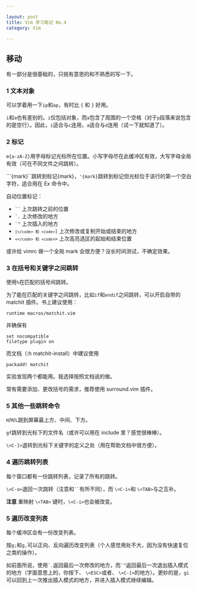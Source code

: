 ```yaml
---

layout: post
title: Vim 学习笔记 No.4
category: Vim

---
```


## 移动
有一部分是很基础的，只挑有意思的和不熟悉的写一下。

### 1 文本对象
可以学着用一下`ip`和`ap`，有时比 `{` 和 `}` 好用。

`i`和`a`也有差别的。`i`仅包括对象，而`a`包含了周围的一个空格（对于`p`段落来说包含的是空行）。因此，`i`适合与`c`连用，`a`适合与`d`连用（试一下就知道了）。
<!--description-->

### 2 标记
`m{a-zA-Z}`用字母标记光标所在位置。小写字母尽在此缓冲区有效，大写字母全局有效（可在不同文件之间跳转）。

```{mark}``跳转到标记{mark}，`'{mark}`跳转到标记但光标位于该行的第一个空白字符，适合用在 Ex 命令中。

自动位置标记：
- <code>``</code> 上次跳转之前的位置
- <code>`.</code> 上次修改的地方
- <code>`^</code> 上次插入的地方
- <code>`[</code> 和 <code>`]</code> 上次修改或复制开始或结束的地方
- <code>`<</code> 和 <code>`></code> 上次高亮选区的起始和结束位置

或许给 vimrc 做一个全局 mark 会很方便？没长时间测试，不确定效果。

### 3 在括号和关键字之间跳转
使用`%`在匹配的括号间跳转。

为了能在匹配的关键字之间跳转，比如`if`和`endif`之间跳转，可以开启自带的 matchit 插件。书上建议使用：

    runtime macros/matchit.vim

并确保有

    set nocompatible
    filetype plugin on

而文档（:h matchit-install）中建议使用

    packadd! matchit

实验发现两个都能用。我选择按照文档说的做。

常有需要添加、更改括号的需求，推荐使用 surround.vim 插件。

### 5 其他一些跳转命令
`H`/`M`/`L`跳到屏幕最上方、中间、下方。

`gf`跳转到光标下的文件名（或许可以用在 include 里？感觉很棒棒）。

`\<C-]>`退转到光标下关键字的定义之处（用在帮助文档中很方便）。

### 4 遍历跳转列表
每个窗口都有一份跳转列表，记录了所有的跳转。

`\<C-o>`退回一次跳转（注意和<code>``</code>有所不同），而 `\<C-i>`和 `\<TAB>`与之互补。

**注意** 重映射 `\<TAB>` 键时，`\<C-i>`也会被改变。

### 5 遍历改变列表
每个缓冲区会有一份改变列表。

按`g;`和`g,`可以正向、反向遍历改变列表（个人感觉用处不大，因为没有快速复位之类的操作）。

如前面所说，使用`` `. ``返回最后一次修改的地方，而`` `^ ``返回最后一次退出插入模式的地方（字面意思上的，你按下、 `\<ESC>`或者、 `\<C-[>`的地方）。更妙的是，`gi`可以回到上一次推出插入模式的地方，并进入插入模式继续编辑。

